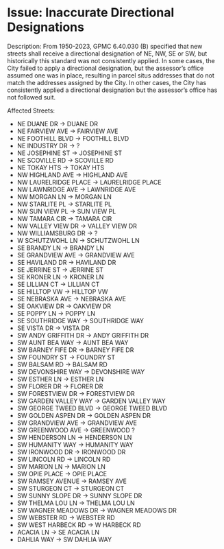 # Issue: Inaccurate Directional Designations

Description: From 1950-2023, GPMC 6.40.030 (B) specified that new streets shall receive a directional designation of NE, NW, SE or SW, but historically this standard was not consistently applied.
In some cases, the City failed to apply a directional designation, but the assessor’s office assumed one was in place, resulting in parcel situs addresses that do not match the addresses assigned by the City.
In other cases, the City has consistently applied a directional designation but the assessor’s office has not followed suit.

Affected Streets:

- NE DUANE DR -> DUANE DR
- NE FAIRVIEW AVE -> FAIRVIEW AVE
- NE FOOTHILL BLVD -> FOOTHILL BLVD
- NE INDUSTRY DR -> ?
- NE JOSEPHINE ST -> JOSEPHINE ST
- NE SCOVILLE RD -> SCOVILLE RD
- NE TOKAY HTS -> TOKAY HTS
- NW HIGHLAND AVE -> HIGHLAND AVE
- NW LAURELRIDGE PLACE -> LAURELRIDGE PLACE
- NW LAWNRIDGE AVE -> LAWNRIDGE AVE
- NW MORGAN LN -> MORGAN LN
- NW STARLITE PL -> STARLITE PL
- NW SUN VIEW PL -> SUN VIEW PL
- NW TAMARA CIR -> TAMARA CIR
- NW VALLEY VIEW DR -> VALLEY VIEW DR
- NW WILLIAMSBURG DR -> ?
- W SCHUTZWOHL LN -> SCHUTZWOHL LN
- SE BRANDY LN -> BRANDY LN
- SE GRANDVIEW AVE -> GRANDVIEW AVE
- SE HAVILAND DR -> HAVILAND DR
- SE JERRINE ST -> JERRINE ST
- SE KRONER LN -> KRONER LN
- SE LILLIAN CT -> LILLIAN CT
- SE HILLTOP VW -> HILLTOP VW
- SE NEBRASKA AVE -> NEBRASKA AVE
- SE OAKVIEW DR -> OAKVIEW DR
- SE POPPY LN -> POPPY LN
- SE SOUTHRIDGE WAY -> SOUTHRIDGE WAY
- SE VISTA DR -> VISTA DR
- SW ANDY GRIFFITH DR -> ANDY GRIFFITH DR
- SW AUNT BEA WAY -> AUNT BEA WAY
- SW BARNEY FIFE DR -> BARNEY FIFE DR
- SW FOUNDRY ST -> FOUNDRY ST
- SW BALSAM RD -> BALSAM RD
- SW DEVONSHIRE WAY -> DEVONSHIRE WAY
- SW ESTHER LN -> ESTHER LN
- SW FLORER DR -> FLORER DR
- SW FORESTVIEW DR -> FORESTVIEW DR
- SW GARDEN VALLEY WAY -> GARDEN VALLEY WAY
- SW GEORGE TWEED BLVD -> GEORGE TWEED BLVD
- SW GOLDEN ASPEN DR -> GOLDEN ASPEN DR
- SW GRANDVIEW AVE -> GRANDVIEW AVE
- SW GREENWOOD AVE -> GREENWOOD ?
- SW HENDERSON LN -> HENDERSON LN
- SW HUMANITY WAY -> HUMANITY WAY
- SW IRONWOOD DR -> IRONWOOD DR
- SW LINCOLN RD -> LINCOLN RD
- SW MARION LN -> MARION LN
- SW OPIE PLACE -> OPIE PLACE
- SW RAMSEY AVENUE -> RAMSEY AVE
- SW STURGEON CT -> STURGEON CT
- SW SUNNY SLOPE DR -> SUNNY SLOPE DR
- SW THELMA LOU LN -> THELMA LOU LN
- SW WAGNER MEADOWS DR -> WAGNER MEADOWS DR
- SW WEBSTER RD -> WEBSTER RD
- SW WEST HARBECK RD -> W HARBECK RD
- ACACIA LN -> SE ACACIA LN
- DAHLIA WAY -> SW DAHLIA WAY
